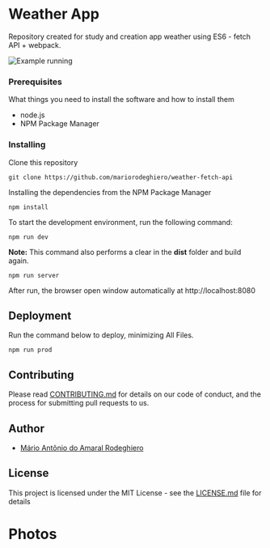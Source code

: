 # Weather App

Repository created for study and creation app weather using ES6 - fetch API + webpack.

![Example running](src/img/weather.gif)

### Prerequisites

What things you need to install the software and how to install them

* node.js
* NPM Package Manager

### Installing

Clone this repository

```
git clone https://github.com/mariorodeghiero/weather-fetch-api
```

Installing the dependencies from the NPM Package Manager

```
npm install
```

To start the development environment, run the following command:

```
npm run dev
```

**Note:** This command also performs a clear in the **dist** folder and build again.

```
npm run server
```

After run, the browser open window automatically at http://localhost:8080

## Deployment

Run the command below to deploy, minimizing All Files.

```
npm run prod
```

## Contributing

Please read [CONTRIBUTING.md](CONTRIBUTING.md) for details on our code of conduct, and the process for submitting pull requests to us.

## Author

* [Mário Antônio do Amaral Rodeghiero](https://github.com/mariorodeghiero)

## License

This project is licensed under the MIT License - see the [LICENSE.md](LICENSE.md) file for details

# Photos
